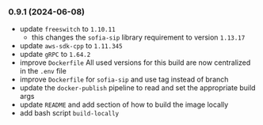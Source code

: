 ### 0.9.1 (2024-06-08)
- update `freeswitch` to `1.10.11`
  - this changes the `sofia-sip` library requirement to version `1.13.17`
- update `aws-sdk-cpp` to `1.11.345`
- update `gRPC` to `1.64.2`
- improve `Dockerfile`
  All used versions for this build are now centralized in the `.env` file
- improve `Dockerfile` for `sofia-sip` and use tag instead of branch
- update the `docker-publish` pipeline to read and set the appropriate build args
- update `README` and add section of how to build the image locally
- add bash script `build-locally`